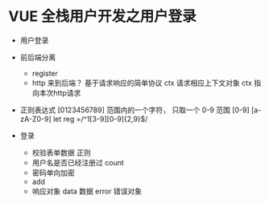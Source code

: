 # VUE 全栈用户开发之用户登录
    
- 用户登录
- 前后端分离
    - register
    - http  来到后端？
        基于请求响应的简单协议
        ctx 请求相应上下文对象
        ctx 指向本次http请求
- 正则表达式
    [0123456789] 范围内的一个字符， 只取一个
    0-9 范围 [0-9] [a-zA-Z0-9]
    let reg =/^1[3-9][0-9]{2,9}$/

- 登录
    - 校验表单数据 正则
    - 用户名是否已经注册过 count
    - 密码单向加密
    - add
    - 响应对象 data 数据 error 错误对象

